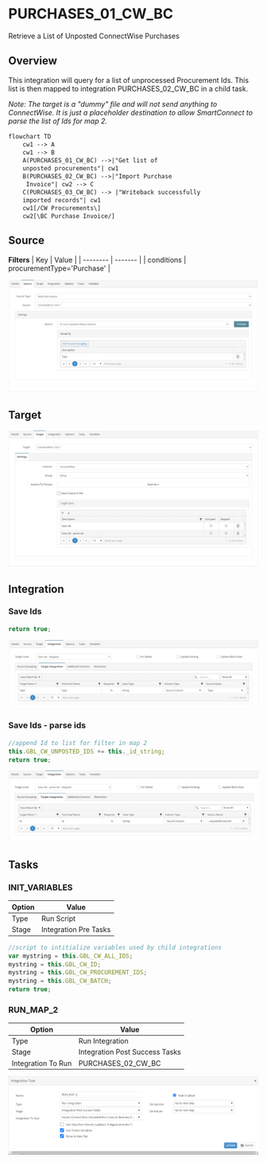 # PURCHASES_01_CW_BC

Retrieve a List of Unposted ConnectWise Purchases

## Overview

This integration will query for a list of unprocessed Procurement Ids. This list is then mapped to integration PURCHASES_02_CW_BC in a child task.

*Note: The target is a "dummy" file and will not send anything to ConnectWise. It is just a placeholder destination to allow SmartConnect to parse the list of Ids for map 2.*

```mermaid
flowchart TD
    cw1 --> A
    cw1 --> B
    A(PURCHASES_01_CW_BC) -->|"Get list of
    unposted procurements"| cw1
    B(PURCHASES_02_CW_BC) -->|"Import Purchase
     Invoice"| cw2 --> C
    C(PURCHASES_03_CW_BC) --> |"Writeback successfully
    imported records"| cw1
    cw1[/CW Procurements\]
    cw2[\BC Purchase Invoice/]
```

## Source

**Filters**
| Key | Value |
| -------- | ------- |
| conditions | procurementType='Purchase' |

![Source](./Images/Source.png)

## Target

![Target](./Images/Target.png)

## Integration

### Save Ids
```javascript
return true;
```
![saveIds](./Images/saveIds.png)

### Save Ids - parse ids
```javascript
//append Id to list for filter in map 2
this.GBL_CW_UNPOSTED_IDS += this._id_string;
return true;
```
![parseIds](./Images/parseIds.png)

## Tasks

### INIT_VARIABLES
| Option    | Value |
| -------- | ------- |
| Type  | Run Script   |
| Stage | Integration Pre Tasks |

```javascript
//script to intitialize variables used by child integrations
var mystring = this.GBL_CW_ALL_IDS;
mystring = this.GBL_CW_ID;
mystring = this.GBL_CW_PROCUREMENT_IDS;
mystring = this.GBL_CW_BATCH;
return true;
```

### RUN_MAP_2
| Option    | Value |
| -------- | ------- |
| Type  | Run Integration   |
| Stage | Integration Post Success Tasks  |
| Integration To Run | PURCHASES_02_CW_BC  |

![RUN_MAP_2](./Images/RUN_MAP_2.png)
